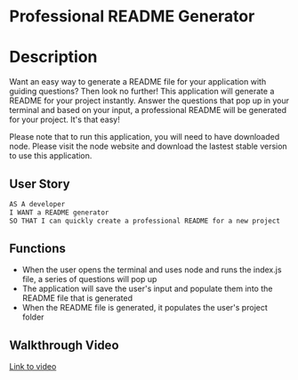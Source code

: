 # Professional README Generator

# Description
Want an easy way to generate a README file for your application with guiding questions? Then look no further! This application will generate a README for your project instantly. Answer the questions that pop up in your terminal and based on your input, a professional README will be generated for your project. It's that easy!

Please note that to run this application, you will need to have downloaded node. Please visit the node website and download the lastest stable version to use this application. 

## User Story

```md
AS A developer
I WANT a README generator
SO THAT I can quickly create a professional README for a new project
```

## Functions
- When the user opens the terminal and uses node and runs the index.js file, a series of questions will pop up
- The application will save the user's input and populate them into the README file that is generated
- When the README file is generated, it populates the user's project folder

## Walkthrough Video
[Link to video](https://drive.google.com/file/d/1cLMyey44-kwPISUN_JfeoLCfUKdlAnoi/view)


